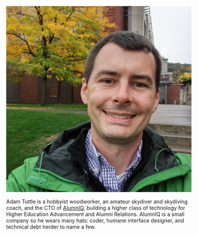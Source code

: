 <img src="https://raw.githubusercontent.com/atuttle/speaking-bio/master/Adam-Tuttle.jpg" alt="Adam Tuttle" width="500" />

Adam Tuttle is a hobbyist woodworker, an amateur skydiver and skydiving coach, and the CTO of [AlumnIQ](https://www.alumniq.com), building a higher class of technology for Higher Education Advancement and Alumni Relations. AlumnIQ is a small company so he wears many hats: coder, humane interface designer, and technical debt herder to name a few.
